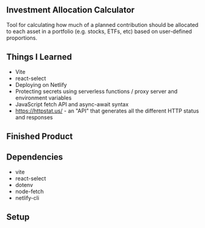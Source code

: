 ## Investment Allocation Calculator
Tool for calculating how much of a planned contribution should be allocated to each asset in a portfolio (e.g. stocks, ETFs, etc) based on user-defined proportions.  

## Things I Learned
* Vite
* react-select
* Deploying on Netlify
* Protecting secrets using serverless functions / proxy server and environment variables
* JavaScript fetch API and async-await syntax
* https://httpstat.us/ - an "API" that generates all the different HTTP status and responses

## Finished Product  
## Dependencies
* vite
* react-select
* dotenv
* node-fetch
* netlify-cli  

## Setup
